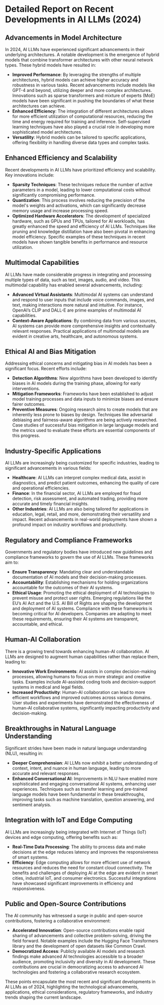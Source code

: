 # Detailed Report on Recent Developments in AI LLMs (2024)

## Advancements in Model Architecture

In 2024, AI LLMs have experienced significant advancements in their underlying architectures. A notable development is the emergence of hybrid models that combine transformer architectures with other neural network types. These hybrid models have resulted in:

- **Improved Performance**: By leveraging the strengths of multiple architectures, hybrid models can achieve higher accuracy and robustness in various tasks. Recent advancements include models like GPT-4 and beyond, utilizing deeper and more complex architectures. Innovations such as sparse transformers and mixture of experts (MoE) models have been significant in pushing the boundaries of what these architectures can achieve.
- **Enhanced Efficiency**: The integration of different architectures allows for more efficient utilization of computational resources, reducing the time and energy required for training and inference. Self-supervised learning techniques have also played a crucial role in developing more sophisticated model architectures.
- **Versatility**: Hybrid models can be tailored to specific applications, offering flexibility in handling diverse data types and complex tasks.

## Enhanced Efficiency and Scalability

Recent developments in AI LLMs have prioritized efficiency and scalability. Key innovations include:

- **Sparsity Techniques**: These techniques reduce the number of active parameters in a model, leading to lower computational costs without significantly compromising performance.
- **Quantization**: This process involves reducing the precision of the model's weights and activations, which can significantly decrease memory usage and increase processing speed.
- **Optimized Hardware Accelerators**: The development of specialized hardware, such as GPUs and TPUs, tailored for AI workloads, has greatly enhanced the speed and efficiency of AI LLMs. Techniques like pruning and knowledge distillation have also been pivotal in enhancing model efficiency. Specific examples of these techniques in recent models have shown tangible benefits in performance and resource utilization.

## Multimodal Capabilities

AI LLMs have made considerable progress in integrating and processing multiple types of data, such as text, images, audio, and video. This multimodal capability has enabled several advancements, including:

- **Advanced Virtual Assistants**: Multimodal AI systems can understand and respond to user inputs that include voice commands, images, and text, making interactions more natural and intuitive. For instance, OpenAI’s CLIP and DALL-E are prime examples of multimodal AI capabilities.
- **Context-Aware Applications**: By combining data from various sources, AI systems can provide more comprehensive insights and contextually relevant responses. Practical applications of multimodal models are evident in creative arts, healthcare, and autonomous systems.

## Ethical AI and Bias Mitigation

Addressing ethical concerns and mitigating bias in AI models has been a significant focus. Recent efforts include:

- **Detection Algorithms**: New algorithms have been developed to identify biases in AI models during the training phase, allowing for early interventions.
- **Mitigation Frameworks**: Frameworks have been established to adjust model training processes and data inputs to minimize biases and ensure fairer outcomes.
- **Preventive Measures**: Ongoing research aims to create models that are inherently less prone to biases by design. Techniques like adversarial debiasing and fairness-aware algorithms are being actively researched. Case studies of successful bias mitigation in large language models and the metrics used to evaluate these efforts are essential components of this progress.

## Industry-Specific Applications

AI LLMs are increasingly being customized for specific industries, leading to significant advancements in various fields:

- **Healthcare**: AI LLMs can interpret complex medical data, assist in diagnostics, and predict patient outcomes, enhancing the quality of care and operational efficiencies.
- **Finance**: In the financial sector, AI LLMs are employed for fraud detection, risk assessment, and automated trading, providing more accurate and timely financial insights.
- **Other Industries**: AI LLMs are also being tailored for applications in education, legal, retail, and more, demonstrating their versatility and impact. Recent advancements in real-world deployments have shown a profound impact on industry workflows and productivity.

## Regulatory and Compliance Frameworks

Governments and regulatory bodies have introduced new guidelines and compliance frameworks to govern the use of AI LLMs. These frameworks aim to:

- **Ensure Transparency**: Mandating clear and understandable documentation of AI models and their decision-making processes.
- **Accountability**: Establishing mechanisms for holding organizations accountable for the outcomes of their AI systems.
- **Ethical Usage**: Promoting the ethical deployment of AI technologies to prevent misuse and protect user rights. Emerging regulations like the EU’s AI Act and the U.S. AI Bill of Rights are shaping the development and deployment of AI systems. Compliance with these frameworks is becoming critical for AI developers. Companies are adapting to meet these requirements, ensuring their AI systems are transparent, accountable, and ethical.

## Human-AI Collaboration

There is a growing trend towards enhancing human-AI collaboration. AI LLMs are designed to augment human capabilities rather than replace them, leading to:

- **Innovative Work Environments**: AI assists in complex decision-making processes, allowing humans to focus on more strategic and creative tasks. Examples include AI-assisted coding tools and decision-support systems in medical and legal fields.
- **Increased Productivity**: Human-AI collaboration can lead to more efficient workflows and improved outcomes across various domains. User studies and experiments have demonstrated the effectiveness of human-AI collaborative systems, significantly impacting productivity and decision-making.

## Breakthroughs in Natural Language Understanding

Significant strides have been made in natural language understanding (NLU), resulting in:

- **Deeper Comprehension**: AI LLMs now exhibit a better understanding of context, intent, and nuance in human language, leading to more accurate and relevant responses.
- **Enhanced Conversational AI**: Improvements in NLU have enabled more sophisticated and engaging conversational AI systems, enhancing user experiences. Techniques such as transfer learning and pre-trained language models have been fundamental in these breakthroughs, improving tasks such as machine translation, question answering, and sentiment analysis.

## Integration with IoT and Edge Computing

AI LLMs are increasingly being integrated with Internet of Things (IoT) devices and edge computing, offering benefits such as:

- **Real-Time Data Processing**: The ability to process data and make decisions at the edge reduces latency and improves the responsiveness of smart systems.
- **Efficiency**: Edge computing allows for more efficient use of network resources and reduces the need for constant cloud connectivity. The benefits and challenges of deploying AI at the edge are evident in smart cities, industrial IoT, and consumer electronics. Successful integrations have showcased significant improvements in efficiency and responsiveness.

## Public and Open-Source Contributions

The AI community has witnessed a surge in public and open-source contributions, fostering a collaborative environment:

- **Accelerated Innovation**: Open-source contributions enable rapid sharing of advancements and collective problem-solving, driving the field forward. Notable examples include the Hugging Face Transformers library and the development of open datasets like Common Crawl.
- **Democratized Access**: Publicly available AI models and research findings make advanced AI technologies accessible to a broader audience, promoting inclusivity and diversity in AI development. These contributions are crucial in democratizing access to advanced AI technologies and fostering a collaborative research ecosystem.

These points encapsulate the most recent and significant developments in AI LLMs as of 2024, highlighting the technological advancements, applications, ethical considerations, regulatory frameworks, and industry trends shaping the current landscape.